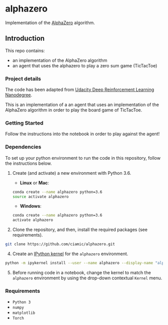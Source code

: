 # alphazero
Implementation of the [AlphaZero](https://arxiv.org/pdf/1712.01815v1.pdf) algorithm.  
 
## Introduction
This repo contains: 
- an implementation of the AlphaZero algorithm 
- an agent that uses the alphazero to play a zero sum game (TicTacToe)

### Project details

The code has been adapted from [Udacity Deep Reinforcement Learning Nanodegree](https://www.udacity.com/course/deep-reinforcement-learning-nanodegree--nd893 "Udacity Deep Reinforcement Learning Nanodegree").

This is an implementation of a an agent that uses an implementation of the AlphaZero algorithm in order to play the board game of TicTacToe.

### Getting Started

Follow the instructions into the notebook in order to play against the agent! 

### Dependencies

To set up your python environment to run the code in this repository, follow the instructions below.

1. Create (and activate) a new environment with Python 3.6.

	- __Linux__ or __Mac__: 
	```bash
	conda create --name alphazero python=3.6
	source activate alphazero
	```
	- __Windows__: 
	```bash
	conda create --name alphazero python=3.6 
	activate alphazero
	```

3. Clone the repository, and then, install the required packages (see requirements).
```bash
git clone https://github.com/ciamic/alphazero.git
```

4. Create an [IPython kernel](http://ipython.readthedocs.io/en/stable/install/kernel_install.html) for the `alphazero` environment.  
```bash
python -m ipykernel install --user --name alphazero --display-name "alphazero"
```

5. Before running code in a notebook, change the kernel to match the `alphazero` environment by using the drop-down contextual `Kernel` menu. 

### Requirements

- `Python 3`
- `numpy`
- `matplotlib`
- `Torch`

